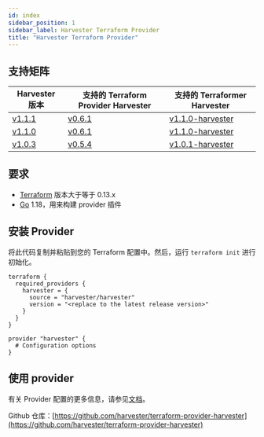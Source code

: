 ```yaml
---
id: index
sidebar_position: 1
sidebar_label: Harvester Terraform Provider
title: "Harvester Terraform Provider"
---
```


## 支持矩阵

| Harvester 版本 | 支持的 Terraform Provider Harvester | 支持的 Terraformer Harvester |
|----------------------------------------------------------------------|-----------------------------------------------------------------------------------------| ------------------------------------------------------------------------------------------ |
| [v1.1.1](https://github.com/harvester/harvester/releases/tag/v1.1.1) | [v0.6.1](https://github.com/harvester/terraform-provider-harvester/releases/tag/v0.6.1) | [v1.1.0-harvester](https://github.com/harvester/terraformer/releases/tag/v1.1.0-harvester) |
| [v1.1.0](https://github.com/harvester/harvester/releases/tag/v1.1.0) | [v0.6.1](https://github.com/harvester/terraform-provider-harvester/releases/tag/v0.6.1) | [v1.1.0-harvester](https://github.com/harvester/terraformer/releases/tag/v1.1.0-harvester) |
| [v1.0.3](https://github.com/harvester/harvester/releases/tag/v1.0.3) | [v0.5.4](https://github.com/harvester/terraform-provider-harvester/releases/tag/v0.5.4) | [v1.0.1-harvester](https://github.com/harvester/terraformer/releases/tag/v1.0.1-harvester) |

## 要求

- [Terraform](https://www.terraform.io/downloads.html) 版本大于等于 0.13.x
- [Go](https://go.dev/doc/install) 1.18，用来构建 provider 插件

## 安装 Provider

将此代码复制并粘贴到您的 Terraform 配置中。然后，运行 `terraform init` 进行初始化。
```hcl
terraform {
  required_providers {
    harvester = {
      source = "harvester/harvester"
      version = "<replace to the latest release version>"
    }
  }
}

provider "harvester" {
  # Configuration options
}
```

## 使用 provider

有关 Provider 配置的更多信息，请参见[文档](https://registry.terraform.io/providers/harvester/harvester/latest/docs)。

Github 仓库：[https://github.com/harvester/terraform-provider-harvester](https://github.com/harvester/terraform-provider-harvester)